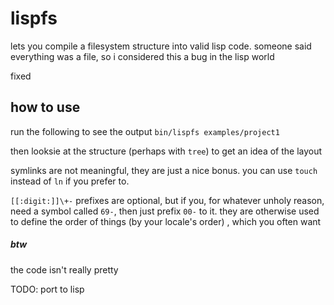 
# lispfs

lets you compile a filesystem structure into valid lisp code. someone said everything was a file, so i considered this a bug in the lisp world

fixed

## how to use

run the following to see the output
`bin/lispfs examples/project1`

then looksie at the structure (perhaps with `tree`) to get an idea of the layout

symlinks are not meaningful, they are just a nice bonus. you can use `touch` instead of `ln` if you prefer to.

`[[:digit:]]\+-` prefixes are optional, but if you, for whatever unholy reason, need a symbol called `69-`, then just prefix `00-` to it. they are otherwise used to define the order of things (by your locale's order) , which you often want

##### btw

the code isn't really pretty

TODO: port to lisp

